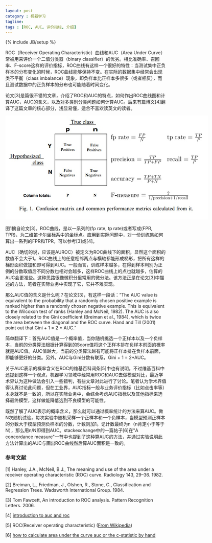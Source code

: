 ```yaml
---
layout: post
category : 机器学习
tagline: 
tags : [ROC, AUC, 评价指标, 介绍]
---
```

{% include JB/setup %}

ROC（Receiver Operating Characteristic）曲线和AUC（Area Under Curve）常被用来评价一个二值分类器（binary classifier）的优劣。相比准确率、召回率、F-score这样的评价指标，ROC曲线有这样一个很好的特性：当测试集中正负样本的分布变化的时候，ROC曲线能够保持不变。在实际的数据集中经常会出现类不平衡（class imbalance）现象，即负样本比正样本多很多（或者相反），而且测试数据中的正负样本的分布也可能随着时间变化。

论文[3]是篇很不错的文章，介绍了ROC和AUC的特点，如何作出ROC曲线图和计算AUC，AUC的含义，以及对多类别分类问题如何计算AUC。后来有篇博文[4]翻译了这篇文章的核心部分，浅显易懂，适合不喜欢读英文的读者。

<div align="center">
  <img src="/images/2015-11-20-ROC-and-AUC-introduction-figure1.jpg" style="max-width:634px; text-align:center" alt=""/>
</div>

图1摘自论文[3]。ROC曲线，是以一系列的(fp rate, tp rate)或者写成(FPR, TPR)，为二维笛卡尔坐标系中的坐标点。应用到实际问题中，对一份训练集如何算出一系列的FPR和TPR，可以参考[3]或[4]。

AUC（确切的说，应该是AUROC）被定义为ROC曲线下的面积，显然这个面积的数值不会大于1。ROC曲线上的任意相邻两点与横轴都能形成梯形，把所有这样的梯形面积做加和即可得到AUC。一般而言，训练样本越多，在得到样本判别为正例的分数取值后不同分数也相对会越多，这样ROC曲线上的点也就越多，估算的AUC会更准些。这种思路很像微积分里常用的微分法。该方法正是在论文[3]中描述的方法，笔者在实际业务中实现了它，它并不难实现。

那么AUC值的含义是什么呢？在论文[3]，有这样一段话：”The AUC value is equivalent to the probability that a randomly chosen positive example is ranked higher than a randomly chosen negative example. This is equivalent to the Wilcoxon test of ranks (Hanley and McNeil, 1982). The AUC is also closely related to the Gini coefficient (Breiman et al., 1984), which is twice the area between the diagonal and the ROC curve. Hand and Till (2001) point out that Gini + 1 = 2 * AUC.”

简单翻译下：首先AUC值是一个概率值，当你随机挑选一个正样本以及一个负样本，当前的分类算法根据计算得到的Score值将这个正样本排在负样本前面的概率就是AUC值。AUC值越大，当前的分类算法越有可能将正样本排在负样本前面，即能够更好的分类。另外，AUC与Gini分数有联系，Gini + 1 = 2*AUC。

关于AUC表示的概率含义在ROC的维基百科词条[5]中也有说明。不过维基百科中还提到这样一个观点，机器学习领域中经常用ROC和AUC去做模型对比，最近学术界认为这种做法会引入一些错判，有些文章对此进行了讨论。笔者认为学术界值得认真讨论此问题，但在工业界，AUC指标一般与业务评价指标（比如点击率等）本身就不是一致的，所以在实际业务中，会综合考虑AUC指标以及其他指标来选择最终模型，这样做能降低选到不良模型的可能性。

既然了解了AUC表示的概率含义，那么就可以通过概率统计的方法来算AUC。做N次随机试验，每次实验中随机采样一个正样本和一个负样本，当模型预测正样本的分数大于模型预测负样本的分数，计数则加1。记计数最终为n（n肯定小于等于N），那么用n/N即得到AUC。stackexchange中的一篇帖子[6]在"A concordance measure"一节中也提到了这种算AUC的方法，并通过实验说明此方法计算出的AUC与画出ROC曲线然后算AUC面积是一致的。

### 参考文献

[1] Hanley, J.A., McNeil, B.J., The meaning and use of the area under a receiver operating characteristic (ROC) curve. Radiology 143, 29–36. 1982.

[2] Breiman, L., Friedman, J., Olshen, R., Stone, C., Classification and Regression Trees. Wadsworth International Group. 1984.

[3] Tom Fawcett, An introduction to ROC analysis. Pattern Recognition Letters. 2006.

[4] [introduction to auc and roc](http://alexkong.net/2013/06/introduction-to-auc-and-roc/)

[5] ROC(Receiver operating characteristic) ([From Wikipedia](https://en.wikipedia.org/wiki/Receiver_operating_characteristic))

[6] [how to calculate area under the curve auc or the c-statistic by hand](http://stats.stackexchange.com/questions/145566/how-to-calculate-area-under-the-curve-auc-or-the-c-statistic-by-hand)
